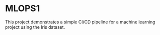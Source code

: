 # MLOPS1

This project demonstrates a simple CI/CD pipeline for a machine learning project using the Iris dataset.
